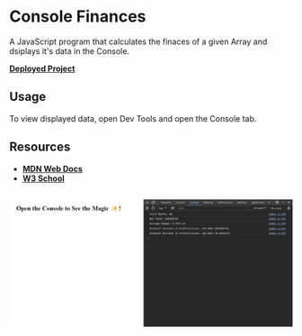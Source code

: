 # Console Finances

A JavaScript program that calculates the finaces of a given Array and dsiplays it's data in the Console.

[**Deployed Project**](https://sebzg.github.io/Console-Finances/)

## Usage
To view displayed data, open Dev Tools and open the Console tab.

## Resources
- [**MDN Web Docs**](https://developer.mozilla.org/) 
- [**W3 School**](https://www.w3schools.com/)

 ##
![Console-Finances](Console-Finances-demo.png)
